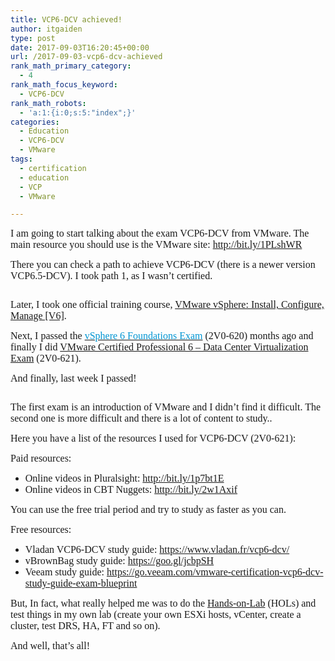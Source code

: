 ```yaml
---
title: VCP6-DCV achieved!
author: itgaiden
type: post
date: 2017-09-03T16:20:45+00:00
url: /2017-09-03-vcp6-dcv-achieved
rank_math_primary_category:
  - 4
rank_math_focus_keyword:
  - VCP6-DCV
rank_math_robots:
  - 'a:1:{i:0;s:5:"index";}'
categories:
  - Education
  - VCP6-DCV
  - VMware
tags:
  - certification
  - education
  - VCP
  - VMware

---
```

<span style="font-size: 16px; font-family: Didact Gothic;">I am going to start talking about the exam VCP6-DCV from VMware. The main resource you should use is the VMware site: <a href="http://bit.ly/1PLshWR">http://bit.ly/1PLshWR</a></span>

<span style="font-family: Didact Gothic; font-size: 16px;">There you can check a path to achieve VCP6-DCV (there is a newer version VCP6.5-DCV). I took path 1, as I wasn&#8217;t certified.</span>

<span style="font-size: 16px; font-family: Didact Gothic;"><img src="http://wp.docker.localhost:8000/wp-content/uploads/2017/09/090317_1620_VCP6DCVachi1.png" alt="" /></span>

<span style="font-family: Didact Gothic; font-size: 16px;">Later, I took <a name="&lpos=apps_scodevmw_:_270"></a>one official training course, <a href="http://mylearn.vmware.com/mgrreg/courses.cfm?ui=www_edu&a=one&id_subject=60901">VMware vSphere: Install, Configure, Manage [V6]</a>.</span>

<span style="font-family: Didact Gothic; font-size: 16px;">Next, I passed the <a href="https://mylearn.vmware.com/mgrReg/plan.cfm?plan=64179&ui=www_cert"><span style="color: #0095d3;">vSphere 6 Foundations Exam</span></a> (2V0-620<a name="&lpos=apps_scodevmw_:_250"></a>) months ago and finally I did <a href="https://mylearn.vmware.com/mgrReg/plan.cfm?plan=64180&ui=www_cert">VMware Certified Professional 6 – Data Center Virtualization Exam</a> (2V0-621).</span>

<span style="font-size: 16px; font-family: Didact Gothic;">And finally, last week I passed!</span>

<span style="font-size: 16px; font-family: Didact Gothic;"><img src="http://wp.docker.localhost:8000/wp-content/uploads/2017/09/090317_1620_VCP6DCVachi2.png" alt="" /></span>

<span style="font-size: 16px; font-family: Didact Gothic;">The first exam is an introduction of VMware and I didn&#8217;t find it difficult. The second one is more difficult and there is a lot of content to study..</span>

<span style="font-size: 16px; font-family: Didact Gothic;">Here you have a list of the resources I used for VCP6-DCV (2V0-621):</span>

<span style="font-size: 16px; font-family: Didact Gothic;">Paid resources:</span>

  * <span style="font-size: 16px; font-family: Didact Gothic;">Online videos in Pluralsight: <a href="http://bit.ly/1p7bt1E">http://bit.ly/1p7bt1E</a></span>
  * <span style="font-size: 16px; font-family: Didact Gothic;">Online videos in CBT Nuggets: <a href="http://bit.ly/2w1Axif">http://bit.ly/2w1Axif</a></span>

<span style="font-size: 16px; font-family: Didact Gothic;">You can use the free trial period and try to study as faster as you can.</span>

<span style="font-size: 16px; font-family: Didact Gothic;">Free resources:</span>

  * <span style="font-size: 16px; font-family: Didact Gothic;">Vladan VCP6-DCV study guide: <a href="https://www.vladan.fr/vcp6-dcv/">https://www.vladan.fr/vcp6-dcv/</a></span>
  * <span style="font-size: 16px; font-family: Didact Gothic;">vBrownBag study guide: <a href="https://goo.gl/jcbpSH">https://goo.gl/jcbpSH</a></span>
  * <span style="font-size: 16px; font-family: Didact Gothic;">Veeam study guide: <a href="https://go.veeam.com/vmware-certification-vcp6-dcv-study-guide-exam-blueprint">https://go.veeam.com/vmware-certification-vcp6-dcv-study-guide-exam-blueprint</a></span>

<span style="font-size: 16px; font-family: Didact Gothic;">But, In fact, what really helped me was to do the <a href="https://labs.hol.vmware.com/HOL/catalogs/">Hands-on-Lab</a> (HOLs) and test things in my own lab (create your own ESXi hosts, vCenter, create a cluster, test DRS, HA, FT and so on).</span>

<span style="font-size: 16px; font-family: Didact Gothic;">And well, that&#8217;s all!</span>